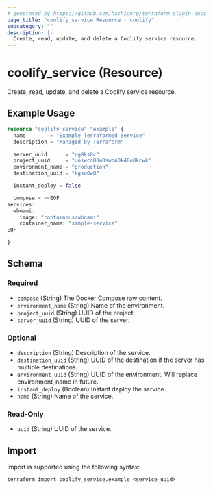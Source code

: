 ```yaml
---
# generated by https://github.com/hashicorp/terraform-plugin-docs
page_title: "coolify_service Resource - coolify"
subcategory: ""
description: |-
  Create, read, update, and delete a Coolify service resource.
---
```


# coolify_service (Resource)

Create, read, update, and delete a Coolify service resource.

## Example Usage

```terraform
resource "coolify_service" "example" {
  name        = "Example Terraformed Service"
  description = "Managed by Terraform"

  server_uuid      = "rg8ks8c"
  project_uuid     = "uoswco88w8swo40k48o8kcwk"
  environment_name = "production"
  destination_uuid = "kgso0w8"

  instant_deploy = false

  compose = <<EOF
services:
  whoami:
    image: "containous/whoami"
    container_name: "simple-service"
EOF

}
```

<!-- schema generated by tfplugindocs -->
## Schema

### Required

- `compose` (String) The Docker Compose raw content.
- `environment_name` (String) Name of the environment.
- `project_uuid` (String) UUID of the project.
- `server_uuid` (String) UUID of the server.

### Optional

- `description` (String) Description of the service.
- `destination_uuid` (String) UUID of the destination if the server has multiple destinations.
- `environment_uuid` (String) UUID of the environment. Will replace environment_name in future.
- `instant_deploy` (Boolean) Instant deploy the service.
- `name` (String) Name of the service.

### Read-Only

- `uuid` (String) UUID of the service.

## Import

Import is supported using the following syntax:

```shell
terraform import coolify_service.example <service_uuid>
```
